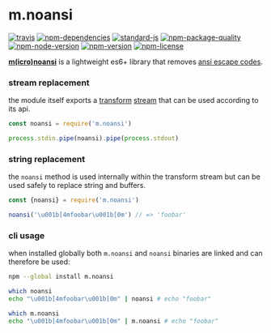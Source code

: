 # m.noansi
[![travis](https://img.shields.io/travis/ivoputzer/m.noansi.svg?style=flat-square)](https://travis-ci.org/ivoputzer/m.noansi) [![npm-dependencies](https://img.shields.io/badge/dependencies-none-blue.svg?style=flat-square&colorB=44CC11)](package.json) [![standard-js](https://img.shields.io/badge/coding%20style-standard-brightgreen.svg?style=flat-square)](http://standardjs.com/) [![npm-package-quality](http://npm.packagequality.com/shield/m.noansi.svg?style=flat-square&colorB=44CC11)](http://packagequality.com/#?package=m.noansi) [![npm-node-version](https://img.shields.io/badge/node-6%2B-blue.svg?style=flat-square)](https://nodejs.org/docs/v6.0.0/api) [![npm-version](https://img.shields.io/npm/v/m.noansi.svg?style=flat-square&colorB=007EC6)](https://www.npmjs.com/package/m.noansi) [![npm-license](https://img.shields.io/npm/l/m.noansi.svg?style=flat-square&colorB=007EC6)](https://spdx.org/licenses/MIT)

**[m(icro)](https://github.com/ivoputzer/m.cro#readme)[noansi](https://github.com/ivoputzer/m.noansi)** is a lightweight es6+ library that removes [ansi escape codes](https://en.wikipedia.org/wiki/ANSI_escape_code).

### stream replacement
the module itself exports a [transform](https://nodejs.org/api/stream.html#stream_class_stream_transform) [stream](https://nodejs.org/api/stream.html) that can be used according to its api.
```javascript
const noansi = require('m.noansi')

process.stdin.pipe(noansi).pipe(process.stdout)
```

### string replacement
the `noansi` method is used internally within the transform stream but can be used safely to replace string and buffers.
```javascript
const {noansi} = require('m.noansi')

noansi('\u001b[4mfoobar\u001b[0m') // => 'foobar'
```

### cli usage
when installed globally both `m.noansi` and `noansi` binaries are linked and can therefore be used:
```sh
npm --global install m.noansi

which noansi
echo "\u001b[4mfoobar\u001b[0m" | noansi # echo "foobar"

which m.noansi
echo "\u001b[4mfoobar\u001b[0m" | m.noansi # echo "foobar"
```
